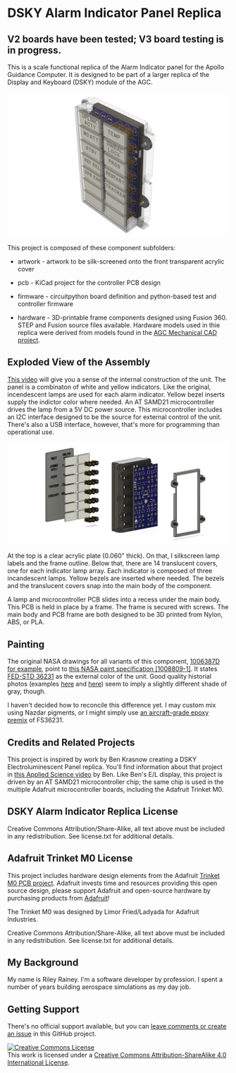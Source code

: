 # DSKY Alarm Indicator Panel Replica

## V2 boards have been tested; V3 board testing is in progress.

This is a scale functional replica of the Alarm Indicator panel for the Apollo Guidance Computer. It is
designed to be part of a larger replica of the Display and Keyboard (DSKY) module of the AGC.

![See through view](images/see-thru-01.PNG)

This project is composed of these component subfolders:

* artwork - artwork to be silk-screened onto the front transparent acrylic cover

* pcb - KiCad project for the controller PCB design

* firmware - circuitpython board definition and python-based test and controller firmware

* hardware - 3D-printable frame components designed using Fusion 360. STEP and Fusion source files available. Hardware models used in thie replica were derived from models found in the [AGC Mechanical CAD project](https://github.com/rrainey/agc-mechanical-cad).

## Exploded View of the Assembly

[This video](https://vimeo.com/393337269) will give you a sense of the internal construction of the unit. The panel
is a combinaton of white and yellow indicators. Like the original, incendescent lamps are used for each alarm
indicator. Yellow bezel inserts supply the indictor color where needed. An AT SAMD21 microcontroller drives the lamp from a 5V DC power
source. This microcontroller includes an I2C interface designed to be the source for external control of the unit.
There's also a USB interface, however, that's more for programming than operational use.

![Exploded view](images/exploded-view-01.PNG)

At the top is a clear acrylic plate (0.060" thick). On that, I silkscreen lamp labels and the frame outline. Below that, there are 14 translucent covers, one for each indicator lamp array. Each indicator is composed of three incandescent lamps. Yellow bezels are inserted where needed. The bezels and the translucent covers snap into the main body of the component.  

A lamp and microcontroller PCB slides into a recess under the main body.  This PCB is held in place by a frame. The frame is secured with screws. The main body and PCB frame are both designed to be 3D printed from Nylon, ABS, or PLA.

## Painting

The original NASA drawings for all variants of this component, [1006387D for example,](https://archive.org/stream/apertureCardBox439Part2NARASW_images#page/n409/mode/1up) point to [this NASA paint specification [1008809-1]](https://archive.org/stream/apertureCardBox443NARASW_images#page/n504/mode/1up). It states [FED-STD 36231](http://federalstandard595.com/36231/) as the external color of the unit.  Good quality historial photos (examples [here](https://www.icollector.com/Apollo-CM-DSKY_i21861898) and [here](http://nassp.sourceforge.net/wiki/File:DSKY.jpg)) seem to imply a slightly different shade of gray, though. 

I haven't decided how to reconcile this difference yet. I may custom mix using Nazdar pigments, or I might simply use [an aircraft-grade epoxy premix](https://www.skygeek.com/deft-01-series-epoxy-topcoat-gray-36231-mil-prf-227750g.html) of FS36231.

## Credits and Related Projects

This project is inspired by work by Ben Krasnow creating a DSKY Electroluminescent Panel replica. You'll
find information about that project in [this Applied Science video](https://www.youtube.com/watch?v=Z2o_Sp2-aBo) by Ben. Like Ben's E/L display, this project is driven by an AT SAMD21 microcontroller chip; the same chip is used in the multiple Adafruit microcontroller boards, including the Adafruit Trinket M0.

## DSKY Alarm Indicator Replica License

Creative Commons Attribution/Share-Alike, all text above must be included in any redistribution. See license.txt for additional details.

## Adafruit Trinket M0 License

This project includes hardware design elements from the Adafruit [Trinket M0 PCB project](https://github.com/adafruit/Adafruit-Trinket-M0-PCB). Adafruit invests time and resources providing this open source design, please support Adafruit and open-source hardware by purchasing products from [Adafruit](https://www.adafruit.com)!

The Trinket M0 was designed by Limor Fried/Ladyada for Adafruit Industries.

Creative Commons Attribution/Share-Alike, all text above must be included in any redistribution. See license.txt for additional details.

## My Background

My name is Riley Rainey. I'm a software developer by profession. I spent a number of years building aerospace simulations as my day job.

## Getting Support

There's no official support available, but you can [leave comments or create an issue](https://github.com/rrainey/DSKY-alarm-panel-replica/issues) in this GitHub project.


[![Creative Commons License](https://i.creativecommons.org/l/by-sa/4.0/88x31.png)](http://creativecommons.org/licenses/by-sa/4.0/)  
This work is licensed under a [Creative Commons Attribution-ShareAlike 4.0 International License](http://creativecommons.org/licenses/by-sa/4.0/).
